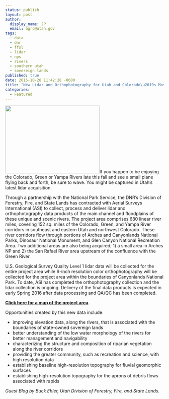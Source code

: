 ```yaml
---
status: publish
layout: post
author:
  display_name: JP
  email: agrc@utah.gov
tags:
  - data
  - dnr
  - ffsl
  - lidar
  - nps
  - rivers
  - southern utah
  - sovereign lands
published: true
date: 2015-10-28 11:42:28 -0600
title: "New Lidar and Orthophotography for Utah and Colorado\u2019s Most Scenic Rivers"
categories:
  - Featured
---
```

<p><a href="{{ "/downloads/Riverlidar.png" | prepend: site.baseurl }}"><img src="{{ "/images/Riverlidar-300x215.png" | prepend: site.baseurl }}" alt="" title="Riverlidar" width="300" height="215" class="inline-text-left" /></a>If you happen to be enjoying the Colorado, Green or Yampa Rivers late this fall and see a small plane flying back and forth, be sure to wave. You might be captured in Utah’s latest lidar acquisition.</p>
<p>Through a partnership with the National Park Service, the DNR’s Division of Forestry, Fire, and State Lands has contracted with Aerial Surveys International (ASI) to collect, process and deliver lidar and orthophotography data products of the main channel and floodplains of these unique and scenic rivers. The project area comprises 680 linear river miles, covering 152 sq. miles of the Colorado, Green, and Yampa River corridors in southeast and eastern Utah and northwest Colorado. These river corridors flow through portions of Arches and Canyonlands National Parks, Dinosaur National Monument, and Glen Canyon National Recreation Area.  Two additional areas are also being acquired; 1) a small area in Arches NP and 2) the San Rafael River area upstream of the confluence with the Green River.</p>
<p>U.S. Geological Survey Quality Level 1 lidar data will be collected for the entire project area while 6-inch resolution color orthophotography will be collected for the project area within the boundaries of Canyonlands National Park. To date, ASI has completed the orthophotography collection and the lidar collection is ongoing. Delivery of the final data products is expected in early Spring 2016 after data processing and QA/QC has been completed. </p>
<p><strong><a href="{{ "/downloads/ContractMap.pdf" | prepend: site.baseurl }}">Click here for a map of the project area</a>.</strong></p>
<p>Opportunities created by this new data include:</p>
<ul>
<li>improving elevation data, along the rivers, that is associated with the boundaries of state-owned sovereign lands</li>
<li>better understanding of the low water morphology of the rivers for better management and navigability</li>
<li>characterizing the structure and composition of riparian vegetation along the river corridors</li>
<li>providing the greater community, such as recreation and science, with high resolution data</li>
<li>establishing baseline high-resolution topography for fluvial geomorphic surfaces</li>
<li>establishing high-resolution topography for the aprons of debris flows associated with rapids</li>
</ul>
<p><em>Guest Blog by Buck Ehler, Utah Division of Forestry, Fire, and State Lands. </em></p>
